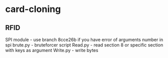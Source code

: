 # card-cloning

## RFID

SPI module - use branch 8cce26b if you have error of arguments number in spi
brute.py - bruteforcer script
Read.py - read section 8 or specific section with keys as argument
Write.py - write bytes
